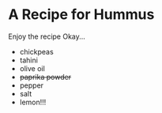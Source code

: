 # A Recipe for Hummus <!--and an html comment-->

Enjoy the recipe
Okay...

- chickpeas
- tahini
- olive oil
- ~~paprika powder~~
- pepper
- salt
- lemon!!!
